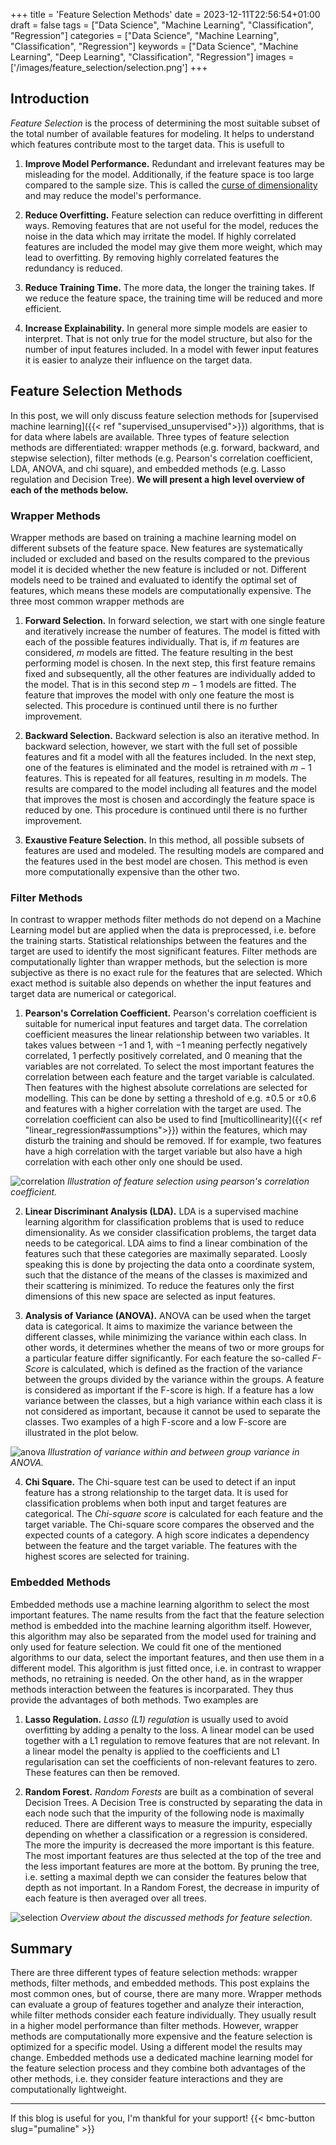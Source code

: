 +++
title = 'Feature Selection Methods'
date = 2023-12-11T22:56:54+01:00
draft = false
tags = ["Data Science", "Machine Learning", "Classification", "Regression"]
categories = ["Data Science", "Machine Learning", "Classification", "Regression"]
keywords = ["Data Science", "Machine Learning", "Deep Learning", "Classification", "Regression"]
images = ['/images/feature_selection/selection.png']
+++

## Introduction

*Feature Selection* is the process of determining the most suitable subset of the total number of available features for modeling. It helps to understand which features contribute most to the target data. This is usefull to

1. **Improve Model Performance.** Redundant and irrelevant features may be misleading for the model. Additionally, if the feature space is too large compared to the sample size. This is called the [curse of dimensionality](https://en.wikipedia.org/wiki/Curse_of_dimensionality) and may reduce the model's performance.

2. **Reduce Overfitting.** Feature selection can reduce overfitting in different ways. Removing features that are not useful for the model, reduces the noise in the data which may irritate the model. If highly correlated features are included the model may give them more weight, which may lead to overfitting. By removing highly correlated features the redundancy is reduced.

3. **Reduce Training Time.** The more data, the longer the training takes. If we reduce the feature space, the training time will be reduced and more efficient.

4. **Increase Explainability.** In general more simple models are easier to interpret. That is not only true for the model structure, but also for the number of input features included. In a model with fewer input features it is easier to analyze their influence on the target data.

## Feature Selection Methods

In this post, we will only discuss feature selection methods for [supervised machine learning]({{< ref "supervised_unsupervised">}}) algorithms, that is for data where labels are available. Three types of feature selection methods are differentiated: wrapper methods (e.g. forward, backward, and stepwise selection), filter methods (e.g. Pearson's correlation coefficient, LDA, ANOVA, and chi square), and embedded methods (e.g. Lasso regulation and Decision Tree). **We will present a high level overview of each of the methods below.** 

### Wrapper Methods

Wrapper methods are based on training a machine learning model on different subsets of the feature space. New features are systematically included or excluded and based on the results compared to the previous model it is decided whether the new feature is included or not. Different models need to be trained and evaluated to identify the optimal set of features, which means these models are computationally expensive. The three most common wrapper methods are

1. **Forward Selection.** In forward selection, we start with one single feature and iteratively increase the number of features. The model is fitted with each of the possible features individually. That is, if $m$ features are considered, $m$ models are fitted. The feature resulting in the best performing model is chosen. In the next step, this first feature remains fixed and subsequently, all the other features are individually added to the model. That is in this second step $m-1$ models are fitted. The feature that improves the model with only one feature the most is selected. This procedure is continued until there is no further improvement. 

2. **Backward Selection.** Backward selection is also an iterative method. In backward selection, however, we start with the full set of possible features and fit a model with all the features included. In the next step, one of the features is eliminated and the model is retrained with $m-1$ features. This is repeated for all features, resulting in $m$ models. The results are compared to the model including all features and the model that improves the most is chosen and accordingly the feature space is reduced by one. This procedure is continued until there is no further improvement.

3. **Exaustive Feature Selection.** In this method, all possible subsets of features are used and modeled. The resulting models are compared and the features used in the best model are chosen. This method is even more computationally expensive than the other two. 

### Filter Methods

In contrast to wrapper methods filter methods do not depend on a Machine Learning model but are applied when the data is preprocessed, i.e. before the training starts. Statistical relationships between the features and the target are used to identify the most significant features. Filter methods are computationally lighter than wrapper methods, but the selection is more subjective as there is no exact rule for the features that are selected. Which exact method is suitable also depends on whether the input features and target data are numerical or categorical.

1. **Pearson's Correlation Coefficient.** Pearson's correlation coefficient is suitable for numerical input features and target data. The correlation coefficient measures the linear relationship between two variables. It takes values between $-1$ and $1$, with $-1$ meaning perfectly negatively correlated, $1$ perfectly positively correlated, and $0$ meaning that the variables are not correlated. To select the most important features the correlation between each feature and the target variable is calculated. Then features with the highest absolute correlations are selected for modelling. This can be done by setting a threshold of e.g. $\pm0.5$ or $\pm0.6$ and features with a higher correlation with the target are used. The correlation coefficient can also be used to find [multicollinearity]({{< ref "linear_regression#assumptions">}}) within the features, which may disturb the training and should be removed. If for example, two features have a high correlation with the target variable but also have a high correlation with each other only one should be used.

![correlation](/images/feature_selection/correlation.png)
*Illustration of feature selection using pearson's correlation coefficient.*

2. **Linear Discriminant Analysis (LDA).** LDA is a supervised machine learning algorithm for classification problems that is used to reduce dimensionality. As we consider classification problems, the target data needs to be categorical. LDA aims to find a linear combination of the features such that these categories are maximally separated. Loosly speaking this is done by projecting the data onto a coordinate system, such that the distance of the means of the classes is maximized and their scattering is minimized. To reduce the features only the first dimensions of this new space are selected as input features.

3. **Analysis of Variance (ANOVA).** ANOVA can be used when the target data is categorical. It aims to maximize the variance between the different classes, while minimizing the variance within each class. In other words, it determines whether the means of two or more groups for a particular feature differ significantly. For each feature the so-called *F-Score* is calculated, which is defined as the fraction of the variance between the groups divided by the variance within the groups. A feature is considered as important if the F-score is high. If a feature has a low variance between the classes, but a high variance within each class it is not considered as important, because it cannot be used to separate the classes. Two examples of a high F-score and a low F-score are illustrated in the plot below.

![anova](/images/feature_selection/anova.png)
*Illustration of variance within and between group variance in ANOVA.*


4. **Chi Square.** The Chi-square test can be used to detect if an input feature has a strong relationship to the target data. It is used for classification problems when both input and target features are categorical. The *Chi-square score* is calculated for each feature and the target variable. The Chi-square score compares the observed and the expected counts of a category. A high score indicates a dependency between the feature and the target variable. The features with the highest scores are selected for training.

### Embedded Methods

Embedded methods use a machine learning algorithm to select the most important features. The name results from the fact that the feature selection method is embedded into the machine learning algorithm itself. However, this algorithm may also be separated from the model used for training and only used for feature selection. We could fit one of the mentioned algorithms to our data, select the important features, and then use them in a different model. This algorithm is just fitted once, i.e. in contrast to wrapper methods, no retraining is needed. On the other hand, as in the wrapper methods interaction between the features is incorparated. They thus provide the advantages of both methods. Two examples are

1. **Lasso Regulation.** *Lasso (L1) regulation* is usually used to avoid overfitting by adding a penalty to the loss. A linear model can be used together with a L1 regulation to remove features that are not relevant. In a linear model the penalty is applied to the coefficients and L1 regularisation can set the coefficients of non-relevant features to zero. These features can then be removed.

3. **Random Forest.** *Random Forests* are built as a combination of several Decision Trees. A Decision Tree is constructed by separating the data in each node such that the impurity of the following node is maximally reduced. There are different ways to measure the impurity, especially depending on whether a classification or a regression is considered. The more the impurity is decreased the more important is this feature. The most important features are thus selected at the top of the tree and the less important features are more at the bottom. By pruning the tree, i.e. setting a maximal depth we can consider the features below that depth as not important. In a Random Forest, the decrease in impurity of each feature is then averaged over all trees. 

![selection](/images/feature_selection/selection.png)
*Overview about the discussed methods for feature selection.*

## Summary

There are three different types of feature selection methods: wrapper methods, filter methods, and embedded methods. This post explains the most common ones, but of course, there are many more. Wrapper methods can evaluate a group of features together and analyze their interaction, while filter methods consider each feature individually. They usually result in a higher model performance than filter methods.  However, wrapper methods are computationally more expensive and the feature selection is optimized for a specific model. Using a different model the results may change. Embedded methods use a dedicated machine learning model for the feature selection process and they combine both advantages of the other methods, i.e. they consider feature interactions and they are computationally lightweight.

---
If this blog is useful for you, I'm thankful for your support!
{{< bmc-button slug="pumaline" >}}
